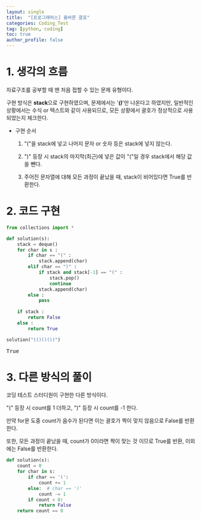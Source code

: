 ```yaml
---
layout: single
title:  "[프로그래머스] 올바른 괄호"
categories: Coding_Test
tag: [python, coding]
toc: true
author_profile: false
---
```


<head>
  <style>
    table.dataframe {
      white-space: normal;
      width: 100%;
      height: 240px;
      display: block;
      overflow: auto;
      font-family: Arial, sans-serif;
      font-size: 0.9rem;
      line-height: 20px;
      text-align: center;
      border: 0px !important;
    }

    table.dataframe th {
      text-align: center;
      font-weight: bold;
      padding: 8px;
    }

    table.dataframe td {
      text-align: center;
      padding: 8px;
    }

    table.dataframe tr:hover {
      background: #b8d1f3; 
    }

    .output_prompt {
      overflow: auto;
      font-size: 0.9rem;
      line-height: 1.45;
      border-radius: 0.3rem;
      -webkit-overflow-scrolling: touch;
      padding: 0.8rem;
      margin-top: 0;
      margin-bottom: 15px;
      font: 1rem Consolas, "Liberation Mono", Menlo, Courier, monospace;
      color: $code-text-color;
      border: solid 1px $border-color;
      border-radius: 0.3rem;
      word-break: normal;
      white-space: pre;
    }

  .dataframe tbody tr th:only-of-type {
      vertical-align: middle;
  }

  .dataframe tbody tr th {
      vertical-align: top;
  }

  .dataframe thead th {
      text-align: center !important;
      padding: 8px;
  }

  .page__content p {
      margin: 0 0 0px !important;
  }

  .page__content p > strong {
    font-size: 0.8rem !important;
  }

  </style>
</head>


# 1. 생각의 흐름


자료구조를 공부할 때 맨 처음 접할 수 있는 문제 유형이다.



구현 방식은 **stack**으로 구현하였으며, 문제에서는 '***()***'만 나온다고 하였지만, 일반적인 상황에서는 수식 or 텍스트와 같이 사용되므로, 모든 상황에서 괄호가 정상적으로 사용되었는지 체크한다.



- 구현 순서



    1. "("을 stack에 넣고 나머지 문자 or 숫자 등은 stack에 넣지 않는다.



    2. ")" 등장 시 stack의 마지막(최근)에 넣은 값이 "("일 경우 stack에서 해당 값을 뺀다.



    3. 주어진 문자열에 대해 모든 과정이 끝났을 때, stack이 비어있다면 True를 반환한다.


# 2. 코드 구현



```python
from collections import *

def solution(s):
    stack = deque()
    for char in s :
        if char == "(" :
            stack.append(char)
        elif char == ")" :
            if stack and stack[-1] == "(" :
                stack.pop()
                continue
            stack.append(char)
        else :
            pass
            
    if stack :
        return False
    else :
        return True
```


```python
solution("(()()())")
```

<pre>
True
</pre>
# 3. 다른 방식의 풀이


코딩 테스트 스터디원이 구현한 다른 방식이다.



"(" 등장 시 count를 1 더하고, ")" 등장 시 count를 -1 한다.



만약 for문 도중 count가 음수가 된다면 이는 괄호가 짝이 맞지 않음으로 False를 반환한다.



또한, 모든 과정이 끝났을 때, count가 0이라면 짝이 맞는 것 이므로 True를 반환, 이외에는 False를 반환한다.



```python
def solution(s):
    count = 0
    for char in s:
        if char == '(':
            count += 1
        else:  # char == ')'
            count -= 1
        if count < 0:
            return False
    return count == 0
```
